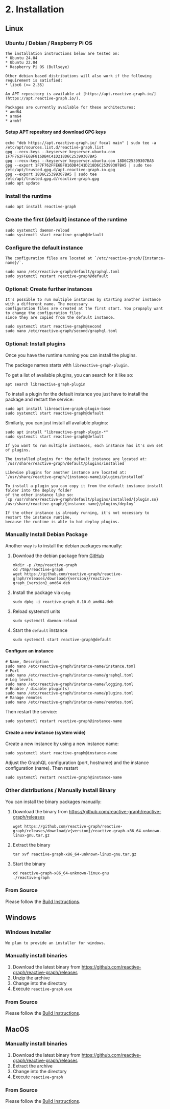 # 2. Installation

## Linux

### Ubuntu / Debian / Raspberry Pi OS

```admonish info "Supported Distributions"
The installation instructions below are tested on:
* Ubuntu 24.04
* Ubuntu 22.04
* Raspberry Pi OS (Bullseye)

Other debian based distributions will also work if the following requirement is satisfied:
* libc6 (>= 2.35)
```

```admonish info "APT Repository"
An APT repository is available at [https://apt.reactive-graph.io/](https://apt.reactive-graph.io/).

Packages are currently available for these architectures:
* amd64
* arm64
* armhf
```

#### Setup APT repository and download GPG keys

```shell
echo "deb https://apt.reactive-graph.io/ focal main" | sudo tee -a /etc/apt/sources.list.d/reactive-graph.list
gpg --recv-keys --keyserver keyserver.ubuntu.com 1F7F762FFE6BF816DB4C41D218D6C25399307BA5
gpg --recv-keys --keyserver keyserver.ubuntu.com 18D6C25399307BA5
gpg --export 1F7F762FFE6BF816DB4C41D218D6C25399307BA5 | sudo tee /etc/apt/trusted.gpg.d/apt.reactive-graph.io.gpg
gpg --export 18D6C25399307BA5 | sudo tee /etc/apt/trusted.gpg.d/reactive-graph.gpg
sudo apt update
```

### Install the runtime

```shell
sudo apt install reactive-graph
```

### Create the first (default) instance of the runtime

```shell
sudo systemctl daemon-reload
sudo systemctl start reactive-graph@default
```

### Configure the default instance

```admonish info "Configuration Files"
The configuration files are located at `/etc/reactive-graph/{instance-name}/`.
```

```shell
sudo nano /etc/reactive-graph/default/graphql.toml
sudo systemctl restart reactive-graph@default
```

### Optional: Create further instances

```admonish info "Multi tenancy"
It's possible to run multiple instances by starting another instance with a different name. The necessary
configuration files are created at the first start. You propaply want to change the configuration files
since they are copied from the default instance.
```

```shell
sudo systemctl start reactive-graph@second
sudo nano /etc/reactive-graph/second/graphql.toml
```

### Optional: Install plugins

Once you have the runtime running you can install the plugins.

The package names starts with `libreactive-graph-plugin`.

To get a list of available plugins, you can search for it like so:

```shell
apt search libreactive-graph-plugin
```

To install a plugin for the default instance you just have to install the package and restart the service:

```shell
sudo apt install libreactive-graph-plugin-base
sudo systemctl start reactive-graph@default
```

Similarly, you can just install all available plugins:

```shell
sudo apt install "libreactive-graph-plugin-*"
sudo systemctl start reactive-graph@default
```

```admonish info "Plugins and multi tenancy"
If you want to run multiple instances, each instance has it's own set of plugins.

The installed plugins for the default instance are located at:
`/usr/share/reactive-graph/default/plugins/installed`

Likewise plugins for another instance are located at:
`/usr/share/reactive-graph/{instance-name}/plugins/installed`

To install a plugin you can copy it from the default instance install folder into the deploy folder
of the other instance like so:
`cp /usr/share/reactive-graph/default/plugins/installed/{plugin.so} /usr/share/reactive-graph/{instance-name}/plugins/deploy`

If the other instance is already running, it's not necessary to restart the instance runtime,
because the runtime is able to hot deploy plugins.
```

### Manually Install Debian Package

Another way is to install the debian packages manually:

1. Download the debian package from [GitHub](https://github.com/reactive-graph/reactive-graph/releases)

    ```shell
    mkdir -p /tmp/reactive-graph
    cd /tmp/reactive-graph
    wget https://github.com/reactive-graph/reactive-graph/releases/download/{version}/reactive-graph_{version}_amd64.deb
    ```

2. Install the package via `dpkg`

    ```shell
    sudo dpkg -i reactive-graph_0.10.0_amd64.deb
    ```

3. Reload systemctl units

    ```shell
    sudo systemctl daemon-reload
    ```

4. Start the `default` instance

    ```shell
    sudo systemctl start reactive-graph@default
    ```

#### Configure an instance

```shell
# Name, Description
sudo nano /etc/reactive-graph/instance-name/instance.toml
# Port
sudo nano /etc/reactive-graph/instance-name/graphql.toml
# Log levels
sudo nano /etc/reactive-graph/instance-name/logging.toml
# Enable / disable plugin(s)
sudo nano /etc/reactive-graph/instance-name/plugins.toml
# Manage remotes
sudo nano /etc/reactive-graph/instance-name/remotes.toml
```

Then restart the service:

```shell
sudo systemctl restart reactive-graph@instance-name
```

#### Create a new instance (system wide)

Create a new instance by using a new instance name:

```shell
sudo systemctl start reactive-graph@instance-name
```

Adjust the GraphQL configuration (port, hostname) and the instance configuration (name). Then restart

```shell
sudo systemctl restart reactive-graph@instance-name
```

### Other distributions / Manually Install Binary

You can install the binary packages manually:

1. Download the binary from https://github.com/reactive-graph/reactive-graph/releases

    ```shell
    wget https://github.com/reactive-graph/reactive-graph/releases/download/v{version}/reactive-graph-x86_64-unknown-linux-gnu.tar.gz
    ```

2. Extract the binary

    ```shell
    tar xvf reactive-graph-x86_64-unknown-linux-gnu.tar.gz
    ```

3. Start the binary

    ```shell
    cd reactive-graph-x86_64-unknown-linux-gnu
    ./reactive-graph
    ```

### From Source

Please follow the [Build Instructions](./Development_Build.md).

## Windows

### Windows Installer

```admonish warning "Coming soom(tm)"
We plan to provide an installer for windows.
```

### Manually install binaries

1. Download the latest binary from https://github.com/reactive-graph/reactive-graph/releases
2. Unzip the archive
3. Change into the directory
4. Execute `reactive-graph.exe`

### From Source

Please follow the [Build Instructions](./Development_Build.md).

## MacOS

### Manually install binaries

1. Download the latest binary from https://github.com/reactive-graph/reactive-graph/releases
2. Extract the archive
3. Change into the directory
4. Execute `reactive-graph`

### From Source

Please follow the [Build Instructions](./Development_Build.md).
